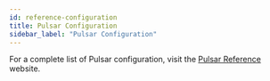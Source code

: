 ```yaml
---
id: reference-configuration
title: Pulsar Configuration
sidebar_label: "Pulsar Configuration"
---
```


For a complete list of Pulsar configuration, visit the [Pulsar Reference](pathname:///reference/#/@pulsar:version_reference@/) website.
